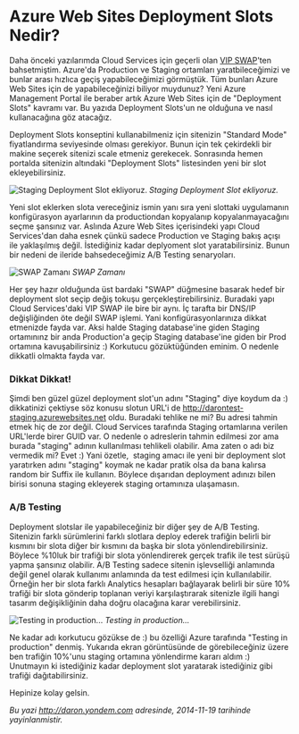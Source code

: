 # Azure Web Sites Deployment Slots Nedir? 

Daha önceki yazılarımda Cloud Services için geçerli olan [VIP
SWAP](http://daron.yondem.com/software/post/Azure_da_Service_Upgrade_SDK2_2)'ten
bahsetmiştim. Azure'da Production ve Staging ortamları yaratbileceğimizi
ve bunlar arası hızlıca geçiş yapabileceğimizi görmüştük. Tüm bunları
Azure Web Sites için de yapabileceğinizi biliyor muydunuz? Yeni Azure
Management Portal ile beraber artık Azure Web Sites için de "Deployment
Slots" kavramı var. Bu yazıda Deployment Slots'un ne olduğuna ve nasıl
kullanacağına göz atacağız.

Deployment Slots konseptini kullanabilmeniz için sitenizin "Standard
Mode" fiyatlandırma seviyesinde olması gerekiyor. Bunun için tek
çekirdekli bir makine seçerek sitenizi scale etmeniz gerekecek.
Sonrasında hemen portalda sitenizin altındaki "Deployment Slots"
listesinden yeni bir slot ekleyebilirsiniz.

![Staging Deployment Slot
ekliyoruz.](media/Azure_Web_Sites_Deployment_Slots_Nedir/deploymentstlots_1.gif)
*Staging Deployment Slot ekliyoruz.*

Yeni slot eklerken slota vereceğiniz ismin yanı sıra yeni slottaki
uygulamanın konfigürasyon ayarlarının da productiondan kopyalanıp
kopyalanmayacağını seçme şansınız var. Aslında Azure Web Sites
içerisindeki yapı Cloud Services'dan daha esnek çünkü sadece Production
ve Staging bakış açışı ile yaklaşılmış değil. İstediğiniz kadar
deplyoment slot yaratabilirsiniz. Bunun bir nedeni de ileride
bahsedeceğimiz A/B Testing senaryoları.

![SWAP
Zamanı](media/Azure_Web_Sites_Deployment_Slots_Nedir/deploymentstlots_2.gif)
*SWAP Zamanı*

Her şey hazır olduğunda üst bardaki "SWAP" düğmesine basarak hedef bir
deployment slot seçip değiş tokuşu gerçekleştirebilirsiniz. Buradaki
yapı Cloud Services'daki VIP SWAP ile bire bir aynı. İç tarafta bir
DNS/IP değişliğinden öte değil SWAP işlemi. Yani konfigürasyonlarınıza
dikkat etmenizde fayda var. Aksi halde Staging database'ine giden
Staging ortamınınz bir anda Production'a geçip Staging database'ine
giden bir Prod ortamına kavuşabilirsiniz :) Korkutucu gözüktüğünden
eminim. O nedenle dikkatli olmakta fayda var.

### Dikkat Dikkat!  

Şimdi ben güzel güzel deployment slot'un adını "Staging" diye koydum da
:) dikkatinizi çektiyse söz konusu slotun URL'i de
<http://darontest-staging.azurewebsites.net> oldu. Buradaki tehlike ne
mi? Bu adresi tahmin etmek hiç de zor değil. Cloud Services tarafında
Staging ortamlarına verilen URL'lerde birer GUID var. O nedenle o
adreslerin tahmin edilmesi zor ama burada "staging" adının kullanılması
tehlikeli olabilir. Ama zaten o adı biz vermedik mi? Evet :) Yani
özetle,  staging amacı ile yeni bir deployment slot yaratırken adını
"staging" koymak ne kadar pratik olsa da bana kalırsa random bir Suffix
ile kullanın. Böylece dışarıdan deployment adınızı bilen birisi sonuna
staging ekleyerek staging ortamınıza ulaşamasın.

### A/B Testing  

Deployment slotslar ile yapabileceğiniz bir diğer şey de A/B Testing.
Sitenizin farklı sürümlerini farklı slotlara deploy ederek trafiğin
belirli bir kısmını bir slota diğer bir kısmını da başka bir slota
yönlendirebilirsiniz. Böylece %10luk bir trafiği bir slota yönlendirerek
gerçek trafik ile test sürüşü yapma şansınız olabilir. A/B Testing
sadece sitenin işlevselliği anlamında değil genel olarak kullanımı
anlamında da test edilmesi için kullanılabilir. Örneğin her bir slota
farklı Analytics hesapları bağlayarak belirli bir süre 10% trafiği bir
slota gönderip toplanan veriyi karşılaştırarak sitenizle ilgili hangi
tasarım değişikliğinin daha doğru olacağına karar verebilirsiniz.

![Testing in
production...](media/Azure_Web_Sites_Deployment_Slots_Nedir/deploymentstlots_3.gif)
*Testing in production...*

Ne kadar adı korkutucu gözükse de :) bu özelliği Azure tarafında
"Testing in production" denmiş. Yukarıda ekran görüntüsünde de
görebileceğiniz üzere ben trafiğin 10%'unu staging ortamına yönlendirme
kararı aldım :) Unutmayın ki istediğiniz kadar deployment slot yaratarak
istediğiniz gibi trafiği dağıtabilirsiniz.

Hepinize kolay gelsin.


*Bu yazi http://daron.yondem.com adresinde, 2014-11-19 tarihinde yayinlanmistir.*
